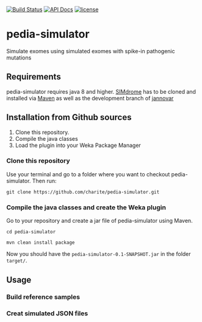 
[![Build Status](https://travis-ci.org/visze/pedia-simulator.svg?branch=master)](https://travis-ci.org/charite/pedia-simulator)
[![API Docs](https://img.shields.io/badge/api-v0.1-SNAPSHOT-blue.svg?style=flat)](http://charite.github.io/pedia-simulator/api/0.1-SNAPSHOT/)
[![license](https://img.shields.io/badge/licence-GNU%20GPLv3-blue.svg)](https://www.gnu.org/licenses/gpl-3.0.txt)


# pedia-simulator
Simulate exomes using simulated exomes with spike-in pathogenic mutations

## Requirements

pedia-simulator requires java 8 and higher. [SIMdrome](https://github.com/visze/simdrom) has to be cloned and installed via [Maven](https://maven.apache.org/) as well as the development branch of [jannovar](https://github.com/charite/jannovar/tree/develop)

## Installation from Github sources

1. Clone this repository.
2. Compile the java classes 
3. Load the plugin into your Weka Package Manager

### Clone this repository

Use your terminal and go to a folder where you want to checkout pedia-simulator. Then run:

```
git clone https://github.com/charite/pedia-simulator.git
```

### Compile the java classes and create the Weka plugin

Go to your repository and create a jar file of pedia-simulator using Maven.

```
cd pedia-simulator

mvn clean install package
```

Now you should have the  `pedia-simulator-0.1-SNAPSHOT.jar` in the folder `target/`.

## Usage

### Build reference samples

### Creat simulated JSON files
